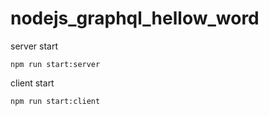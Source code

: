 # nodejs_graphql_hellow_word

server start
```
npm run start:server
```

client start
```
npm run start:client
```
